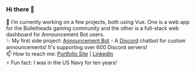 ### Hi there 👋

🔭 I’m currently working on a few projects, both using Vue. One is a web app for the Bulletheads gaming community and the other is a full-stack web dashboard for Announcement Bot users.<br>
✨ My first side project: <a target="_blank" href="https://www.announcementbot.live/">Announcement Bot</a> - A <a target="_blank" href="https://discord.com/">Discord</a> chatbot for custom announcements! It's supporting over 600 Discord servers!<br>
📫 How to reach me: <a target="_blank" href="https://www.bubeez.dev/">Portfolio Site</a> | <a target="_blank" href="https://www.linkedin.com/in/cwblount/">LinkedIn</a><br>
⚡ Fun fact: I was in the US Navy for ten years!
